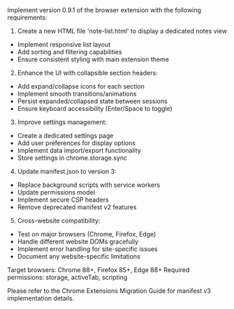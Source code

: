 Implement version 0.9.1 of the browser extension with the following requirements:

1. Create a new HTML file 'note-list.html' to display a dedicated notes view
- Implement responsive list layout
- Add sorting and filtering capabilities
- Ensure consistent styling with main extension theme

2. Enhance the UI with collapsible section headers:
- Add expand/collapse icons for each section
- Implement smooth transitions/animations
- Persist expanded/collapsed state between sessions
- Ensure keyboard accessibility (Enter/Space to toggle)

3. Improve settings management:
- Create a dedicated settings page
- Add user preferences for display options
- Implement data import/export functionality
- Store settings in chrome.storage.sync

4. Update manifest.json to version 3:
- Replace background scripts with service workers
- Update permissions model
- Implement secure CSP headers
- Remove deprecated manifest v2 features

5. Cross-website compatibility:
- Test on major browsers (Chrome, Firefox, Edge)
- Handle different website DOMs gracefully
- Implement error handling for site-specific issues
- Document any website-specific limitations

Target browsers: Chrome 88+, Firefox 85+, Edge 88+
Required permissions: storage, activeTab, scripting

Please refer to the Chrome Extensions Migration Guide for manifest v3 implementation details.